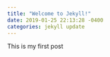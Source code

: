 ```yaml
---
title: "Welcome to Jekyll!"
date: 2019-01-25 22:13:28 -0400
categories: jekyll update
---
```


This is my first post

